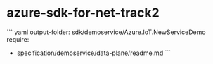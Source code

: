 # azure-sdk-for-net-track2
\`\`\` yaml
output-folder: sdk/demoservice/Azure.IoT.NewServiceDemo
require:
  - specification/demoservice/data-plane/readme.md
\`\`\`
